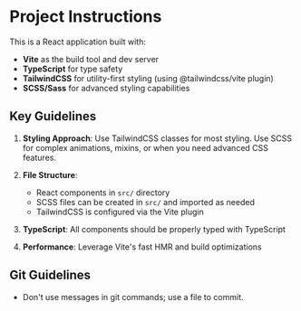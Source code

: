 <!-- Use this file to provide workspace-specific custom instructions to Copilot. For more details, visit https://code.visualstudio.com/docs/copilot/copilot-customization#_use-a-githubcopilotinstructionsmd-file -->

# Project Instructions

This is a React application built with:

- **Vite** as the build tool and dev server
- **TypeScript** for type safety
- **TailwindCSS** for utility-first styling (using @tailwindcss/vite plugin)
- **SCSS/Sass** for advanced styling capabilities

## Key Guidelines

1. **Styling Approach**: Use TailwindCSS classes for most styling. Use SCSS for complex animations, mixins, or when you need advanced CSS features.

2. **File Structure**:

   - React components in `src/` directory
   - SCSS files can be created in `src/` and imported as needed
   - TailwindCSS is configured via the Vite plugin

3. **TypeScript**: All components should be properly typed with TypeScript

4. **Performance**: Leverage Vite's fast HMR and build optimizations

## Git Guidelines

- Don't use messages in git commands; use a file to commit.
